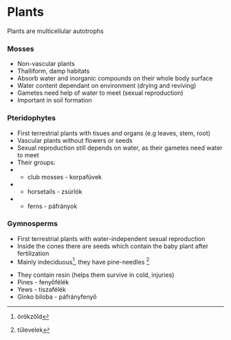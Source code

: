 # Plants
Plants are multicellular autotrophs

### Mosses
* Non-vascular plants
* Thalliform, damp habitats
* Absorb water and inorganic compounds on their whole body surface
* Water content dependant on environment (drying and reviving)
* Gametes need help of water to meet (sexual reproduction)
* Important in soil formation
### Pteridophytes
* First terrestrial plants with tisues and organs (e.g leaves, stem, root)
* Vascular plants without flowers or seeds
* Sexual reproduction still depends on water, as their gametes need water to meet
* Their groups:
* * club mosses - korpafüvek
* * horsetails - zsúrlók
* * ferns - páfrányok
### Gymnosperms
* First terrestrial plants with water-independent sexual reproduction
* Inside the cones there are seeds which contain the baby plant after fertilization
* Mainly indeciduous[^1], they have pine-needles [^2]
[^1]: örökzöld
[^2]: tűlevelek
* They contain resin (helps them survive in cold, injuries)
* Pines - fenyőfélék
* Yews - tiszafélék
* Ginko biloba - páfrányfenyő
